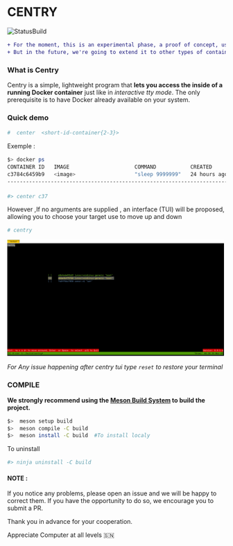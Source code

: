 # CENTRY  

![StatusBuild](https://img.shields.io/badge/Center-On_Progress...-blue) 

```diff
+ For the moment, this is an experimental phase, a proof of concept, using Docker as Test.
+ But in the future, we're going to extend it to other types of containerization, such as LXC Chroot and others. 
```

### What is Centry 

Centry is a simple, lightweight program that **lets you access the inside of a running Docker container** just like in _interactive tty mode_. 
The only prerequisite is to have Docker already available on your system. 

### Quick demo 
```bash 
#  center  <short-id-container{2-3}> 
```
Exemple : 
```bash 
$> docker ps 
CONTAINER ID   IMAGE                     COMMAND           CREATED        STATUS        PORTS     NAMES
c3784c6459b9   <image>                   "sleep 9999999"   24 hours ago   Up 24 hours            festive_ramanujan
-------------------------------------------------------------------------------------------------------------------

#> center c37   
```
However ,If no arguments are supplied , an interface (TUI) will be proposed, allowing you to choose your target use <WASD> to move up and down 

```bash
# centry
```
<img src="screenshots/centry_tui.png" width="500"> 

_For Any issue happening after  centry tui type `reset` to restore your terminal_ 


### COMPILE 
**We strongly recommend using the [Meson Build System](https://mesonbuild.com/) to build the project.** 

```bash 
$>  meson setup build 
$>  meson compile -C build 
$>  meson install -C build  #To install localy 
``` 

To uninstall 
```bash 
#> ninja uninstall -C build 
```  

#### NOTE : 
If you notice any problems, please open an issue and we will be happy to correct them.
If you have the opportunity to do so, we encourage you to submit a PR. 

Thank you in advance for your cooperation. 

Appreciate Computer at all levels 🇸🇳
